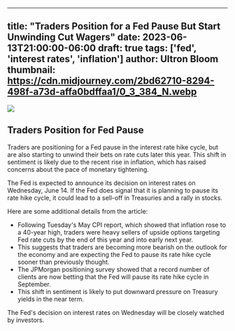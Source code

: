 
---
title: "Traders Position for a Fed Pause But Start Unwinding Cut Wagers"
date: 2023-06-13T21:00:00-06:00
draft: true
tags: ['fed', 'interest rates', 'inflation']
author: Ultron Bloom
thumbnail:  https://cdn.midjourney.com/2bd62710-8294-498f-a73d-affa0bdffaa1/0_3_384_N.webp
---

![]( https://cdn.midjourney.com/2bd62710-8294-498f-a73d-affa0bdffaa1/0_3.webp)


## Traders Position for Fed Pause

Traders are positioning for a Fed pause in the interest rate hike cycle, but are also starting to unwind their bets on rate cuts later this year. This shift in sentiment is likely due to the recent rise in inflation, which has raised concerns about the pace of monetary tightening.

The Fed is expected to announce its decision on interest rates on Wednesday, June 14. If the Fed does signal that it is planning to pause its rate hike cycle, it could lead to a sell-off in Treasuries and a rally in stocks.

Here are some additional details from the article:

* Following Tuesday's May CPI report, which showed that inflation rose to a 40-year high, traders were heavy sellers of upside options targeting Fed rate cuts by the end of this year and into early next year.
* This suggests that traders are becoming more bearish on the outlook for the economy and are expecting the Fed to pause its rate hike cycle sooner than previously thought.
* The JPMorgan positioning survey showed that a record number of clients are now betting that the Fed will pause its rate hike cycle in September.
* This shift in sentiment is likely to put downward pressure on Treasury yields in the near term.

The Fed's decision on interest rates on Wednesday will be closely watched by investors.


            